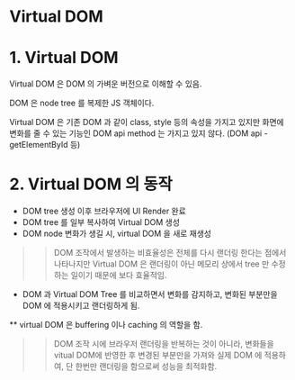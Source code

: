 Virtual DOM
======

# 1. Virtual DOM

Virtual DOM 은 DOM 의 가벼운 버전으로 이해할 수 있음.

DOM 은 node tree 를 복제한 JS 객체이다.

Virtual DOM 은 기존 DOM 과 같이 class, style 등의 속성을 가지고 있지만
화면에 변화를 줄 수 있는 기능인 DOM api method 는 가지고 있지 않다.
(DOM api - getElementById 등)


# 2. Virtual DOM 의 동작

- DOM tree 생성 이후 브라우저에 UI Render 완료
- DOM tree 를 일부 복사하여 Virtual DOM 생성
- DOM node 변화가 생길 시, virtual DOM 을 새로 재생성

>>DOM 조작에서 발생하는 비효율성은 전체를 다시 랜더링 한다는 점에서 나타나지만 Virtual DOM 은 랜더링이 아닌 메모리 상에서 tree 만 수정하는 일이기 때문에 보다 효율적임.

- DOM 과 Virtual DOM Tree 를 비교하면서 변화를 감지하고, 변화된 부분만을 DOM 에 적용시키고 랜더링하게 됨.

** virtual DOM 은 buffering 이나 caching 의 역할을 함. 
>>DOM 조작 시에 브라우저 랜더링을 반복하는 것이 아니라, 변화들을 vitual DOM에 반영한 후 변경된 부분만을 가져와 실제 DOM 에 적용하여, 단 한번만 랜더링을 함으로써 성능을 최적화함.